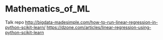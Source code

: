 # Mathematics_of_ML
Talk repo
http://bigdata-madesimple.com/how-to-run-linear-regression-in-python-scikit-learn/
https://dzone.com/articles/linear-regression-using-python-scikit-learn
